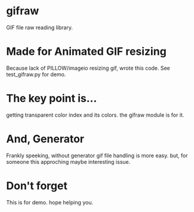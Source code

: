 # gifraw
GIF file raw reading library.

# Made for Animated GIF resizing
Because lack of PILLOW/imageio resizing gif, wrote this code.
See test_gifraw.py for demo.

# The key point is...
getting transparent color index and its colors. the gifraw module is for it.

# And, Generator
Frankly speeking, without generator gif file handling is more easy. but, for someone this approching maybe interesting issue.

# Don't forget
This is for demo. hope helping you.
